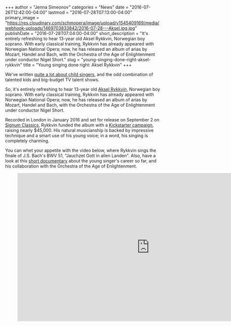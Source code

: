 +++
author = "Jenna Simeonov"
categories = "News"
date = "2016-07-26T12:42:00-04:00"
lastmod = "2016-07-28T07:13:00-04:00"
primary_image = "https://res.cloudinary.com/schmopera/image/upload/v1545409169/media/webhook-uploads/1469703833842/2016-07-28---Aksel.jpg.jpg"
publishDate = "2016-07-28T07:04:00-04:00"
short_description = "It&#039;s entirely refreshing to hear 13-year old Aksel Rykkvin, Norwegian boy soprano. With early classical training, Rykkvin has already appeared with Norwegian National Opera; now, he has released an album of arias by Mozart, Handel and Bach, with the Orchestra of the Age of Enlightenment under conductor Nigel Short."
slug = "young-singing-done-right-aksel-rykkvin"
title = "Young singing done right: Aksel Rykkvin"
+++

We've written [quite a lot about child singers](/baby-opera-singers-getting-angry-for-the-right-reasons/), and the odd combination of talented kids and big-budget TV talent shows.

So, it's entirely refreshing to hear 13-year old [Aksel Rykkvin](https://youtu.be/rVoIRS9vA3s), Norwegian boy soprano. With early classical training, Rykkvin has already appeared with Norwegian National Opera; now, he has released an album of arias by Mozart, Handel and Bach, with the Orchestra of the Age of Enlightenment under conductor Nigel Short.

Recorded in London in January 2016 and set for release on September 2 on [Signum Classics](http://www.signumrecords.com/), Rykkvin funded the album with a [Kickstarter campaign](https://www.kickstarter.com/projects/112214953/aksel-rykkvin-and-the-oae-cd-recording), raising nearly $45,000. His natural musicianship is backed by impressive technique and a smart use of his young voice; in a word, his singing is completely charming. 

You can whet your appetite with the video below, where Rykkvin sings the finale of J.S. Bach's BWV 51, "Jauchzet Gott in allen Landen". Also, have a look at this [short documentary](https://youtu.be/rVoIRS9vA3s) about the young singer's career so far, and his collaboration with the Orchestra of the Age of Enlightenment.

<figure data-type="video">
<iframe width="854" height="480" src="https://www.youtube.com/embed/fm2HjlGSLlQ" frameborder="0" allowfullscreen></iframe>
</figure>

